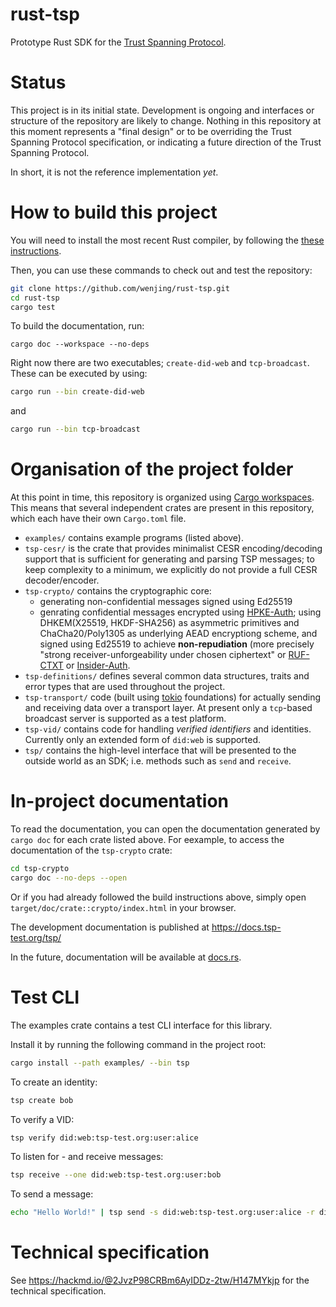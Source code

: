 # rust-tsp

Prototype Rust SDK for the [Trust Spanning Protocol](https://www.trustoverip.org/blog/2023/01/05/the-toip-trust-spanning-protocol/).

# Status

This project is in its initial state. Development is ongoing and interfaces or
structure of the repository are likely to change. Nothing in this repository at
this moment represents a "final design" or to be overriding the Trust Spanning Protocol specification, or indicating a future direction of the Trust Spanning Protocol.

In short, it is not the reference implementation *yet*.

# How to build this project

You will need to install the most recent Rust compiler, by following the
[these instructions](https://www.rust-lang.org/tools/install).

Then, you can use these commands to check out and test the repository:

```sh
git clone https://github.com/wenjing/rust-tsp.git
cd rust-tsp
cargo test
```
To build the documentation, run:
```
cargo doc --workspace --no-deps
```

Right now there are two executables; `create-did-web` and `tcp-broadcast`. These can be executed by using:
```sh
cargo run --bin create-did-web
```
and
```sh
cargo run --bin tcp-broadcast
```

# Organisation of the project folder

At this point in time, this repository is organized using [Cargo workspaces](https://doc.rust-lang.org/book/ch14-03-cargo-workspaces.html). This means that several independent crates are present in this repository, which each have their own `Cargo.toml` file.

* `examples/` contains example programs (listed above).
* `tsp-cesr/` is the crate that provides minimalist CESR encoding/decoding support that is sufficient for generating and parsing TSP messages; to keep complexity to a minimum, we explicitly do not provide a full CESR decoder/encoder.
* `tsp-crypto/` contains the cryptographic core:
   - generating non-confidential messages signed using Ed25519
   - genrating confidential messages encrypted using [HPKE-Auth](https://datatracker.ietf.org/doc/rfc9180/); using DHKEM(X25519, HKDF-SHA256) as asymmetric primitives and ChaCha20/Poly1305 as underlying AEAD encryptiong scheme, and signed using Ed25519 to achieve **non-repudiation** (more precisely "strong receiver-unforgeability under chosen ciphertext" or [RUF-CTXT](https://eprint.iacr.org/2001/079) or [Insider-Auth](https://eprint.iacr.org/2020/1499.pdf).
* `tsp-definitions/` defines several common data structures, traits and error types that are used throughout the project.
* `tsp-transport/` code (built using [tokio](https://tokio.rs/) foundations) for actually sending and receiving data over a transport layer. At present only a `tcp`-based broadcast server is supported as a test platform.
* `tsp-vid/` contains code for handling *verified identifiers* and identities. Currently only an extended form of `did:web` is supported.
* `tsp/` contains the high-level interface that will be presented to the outside world as an SDK; i.e. methods such as `send` and `receive`.

# In-project documentation

To read the documentation, you can open the documentation generated by `cargo doc` for each crate listed above. For eexample, to access the documentation of the `tsp-crypto` crate:

```sh
cd tsp-crypto
cargo doc --no-deps --open
```
Or if you had already followed the build instructions above, simply open `target/doc/crate::crypto/index.html` in your browser.

The development documentation is published at https://docs.tsp-test.org/tsp/

In the future, documentation will be available at [docs.rs](https://docs.rs).

# Test CLI

The examples crate contains a test CLI interface for this library.

Install it by running the following command in the project root:
```sh
cargo install --path examples/ --bin tsp
```

To create an identity:
```sh
tsp create bob
```

To verify a VID:
```sh
tsp verify did:web:tsp-test.org:user:alice
```

To listen for - and receive messages:
```sh
tsp receive --one did:web:tsp-test.org:user:bob
```

To send a message:
```sh
echo "Hello World!" | tsp send -s did:web:tsp-test.org:user:alice -r did:web:tsp-test.org:user:bob
```

# Technical specification

See https://hackmd.io/@2JvzP98CRBm6AyIDDz-2tw/H147MYkjp for the technical specification.
